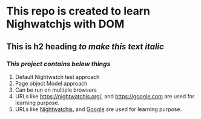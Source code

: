 # This repo is created to **learn Nighwatchjs with DOM**

## This is h2 heading *to make this text italic*

### ***This project contains below things***
1. Default Nightwatch test approach
2. Page object Model approach
3. Can be run on multiple browsers
4. URLs like <https://nightwatchjs.org/>, and https://google.com
are used for learning purpose.
5. URLs like [Nightwatchjs](https://nightwatchjs.org/), and [Google](https://google.com)
are used for learning purpose.

